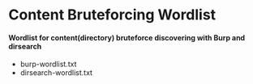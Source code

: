 # Content Bruteforcing Wordlist

#### Wordlist for content(directory) bruteforce discovering with Burp and dirsearch

- burp-wordlist.txt                                                                                                               
- dirsearch-wordlist.txt
